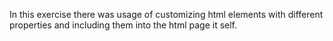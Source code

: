 In this exercise there was usage of customizing html elements with different properties and including them into the html page it self.